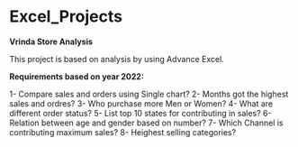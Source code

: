 # Excel_Projects
**Vrinda Store Analysis**

This project is based on analysis by using Advance Excel.

**Requirements based on year 2022:**

1- Compare sales and orders using Single chart?
2- Months got the highest sales and ordres?
3- Who purchase more Men or Women?
4- What are different order status?
5- List top 10 states for contributing in sales?
6- Relation between age and gender based on number?
7- Which Channel is contributing maximum sales?
8- Heighest selling categories?

